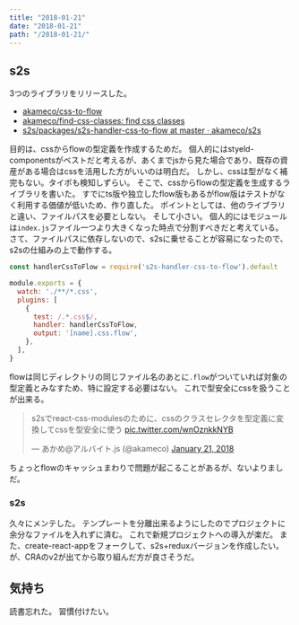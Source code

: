 ```yaml
---
title: "2018-01-21"
date: "2018-01-21"
path: "/2018-01-21/"
---
```


## s2s

3つのライブラリをリリースした。

- [akameco/css-to-flow](https://github.com/akameco/css-to-flow)
- [akameco/find-css-classes: find css classes](https://github.com/akameco/find-css-classes)
- [s2s/packages/s2s-handler-css-to-flow at master · akameco/s2s](https://github.com/akameco/s2s/tree/master/packages/s2s-handler-css-to-flow)

目的は、cssからflowの型定義を作成するためだ。
個人的にはstyeld-componentsがベストだと考えるが、あくまでjsから見た場合であり、既存の資産がある場合はcssを活用した方がいいのは明白だ。
しかし、cssは型がなく補完もない。タイポも検知しずらい。
そこで、cssからflowの型定義を生成するライブラリを書いた。
すでにts版や独立したflow版もあるがflow版はテストがなく利用する価値が低いため、作り直した。
ポイントとしては、他のライブラリと違い、ファイルパスを必要としない。
そして小さい。
個人的にはモジュールは`index.js`ファイル一つより大きくなった時点で分割すべきだと考えている。
さて、ファイルパスに依存しないので、s2sに乗せることが容易になったので、s2sの仕組みの上で動作する。


```js
const handlerCssToFlow = require('s2s-handler-css-to-flow').default

module.exports = {
  watch: './**/*.css',
  plugins: [
    {
      test: /.*.css$/,
      handler: handlerCssToFlow,
      output: '[name].css.flow',
    },
  ],
}
```

flowは同じディレクトリの同じファイル名のあとに`.flow`がついていれば対象の型定義とみなすため、特に設定する必要はない。
これで型安全にcssを扱うことが出来る。

<blockquote class="twitter-tweet" data-partner="tweetdeck"><p lang="ja" dir="ltr">s2sでreact-css-modulesのために、cssのクラスセレクタを型定義に変換してcssを型安全に使う <a href="https://t.co/wnOznkkNYB">pic.twitter.com/wnOznkkNYB</a></p>&mdash; あかめ@アルバイト.js (@akameco) <a href="https://twitter.com/akameco/status/954886445411348480?ref_src=twsrc%5Etfw">January 21, 2018</a></blockquote>
<script async src="https://platform.twitter.com/widgets.js" charset="utf-8"></script>

ちょっとflowのキャッシュまわりで問題が起こることがあるが、ないよりましだ。

### s2s

久々にメンテした。
テンプレートを分離出来るようにしたのでプロジェクトに余分なファイルを入れずに済む。
これで新規プロジェクトへの導入が楽だ。
また、create-react-appをフォークして、s2s+reduxバージョンを作成したい。
が、CRAのv2が出てから取り組んだ方が良さそうだ。

## 気持ち

読書忘れた。
習慣付けたい。
